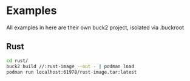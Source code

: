# Examples

All examples in here are their own buck2 project, isolated via .buckroot

## Rust
```bash
cd rust/
buck2 build //:rust-image --out - | podman load
podman run localhost:61978/rust-image.tar:latest
```
